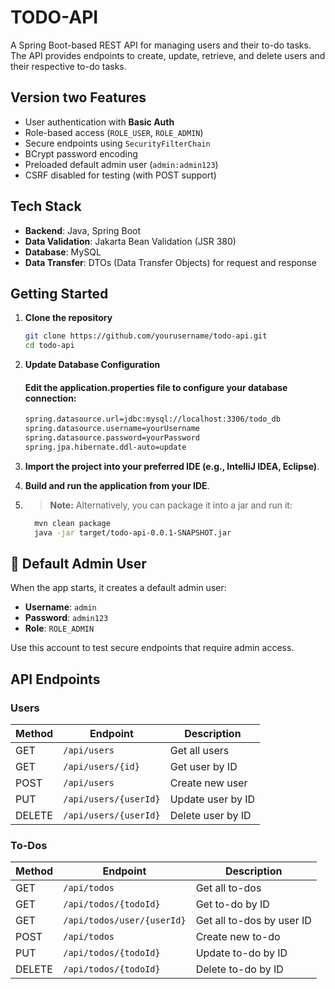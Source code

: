 # TODO-API

A Spring Boot-based REST API for managing users and their to-do tasks. The API provides endpoints to create, update, retrieve, and delete users and their respective to-do tasks.

## Version two Features 

- User authentication with **Basic Auth**
- Role-based access (`ROLE_USER`, `ROLE_ADMIN`)
- Secure endpoints using `SecurityFilterChain`
- BCrypt password encoding
- Preloaded default admin user (`admin:admin123`)
- CSRF disabled for testing (with POST support)

## Tech Stack

- **Backend**: Java, Spring Boot
- **Data Validation**: Jakarta Bean Validation (JSR 380)
- **Database**:  MySQL
- **Data Transfer**: DTOs (Data Transfer Objects) for request and response

## Getting Started

1. **Clone the repository**

   ```bash
   git clone https://github.com/yourusername/todo-api.git
   cd todo-api
   ```
2. **Update Database Configuration**
   #### Edit the application.properties file to configure your database connection:
   ```bash
   spring.datasource.url=jdbc:mysql://localhost:3306/todo_db
   spring.datasource.username=yourUsername
   spring.datasource.password=yourPassword
   spring.jpa.hibernate.ddl-auto=update
   ```

3. **Import the project into your preferred IDE (e.g., IntelliJ IDEA, Eclipse)**.
   
4. **Build and run the application from your IDE**.

5. > **Note:** Alternatively, you can package it into a jar and run it:
   ```bash
     mvn clean package
     java -jar target/todo-api-0.0.1-SNAPSHOT.jar
   ```

## 🧪 Default Admin User

When the app starts, it creates a default admin user:

- **Username**: `admin`  
- **Password**: `admin123`  
- **Role**: `ROLE_ADMIN`

Use this account to test secure endpoints that require admin access.


## API Endpoints

### Users

| Method | Endpoint             | Description           |
|--------|----------------------|-----------------------|
| GET    | `/api/users`         | Get all users         |
| GET    | `/api/users/{id}`    | Get user by ID        |
| POST   | `/api/users`         | Create new user       |
| PUT    | `/api/users/{userId}`| Update user by ID     |
| DELETE | `/api/users/{userId}`| Delete user by ID     |

### To-Dos

| Method | Endpoint                     | Description                |
|--------|------------------------------|----------------------------|
| GET    | `/api/todos`                 | Get all to-dos             |
| GET    | `/api/todos/{todoId}`        | Get to-do by ID            |
| GET    | `/api/todos/user/{userId}`   | Get all to-dos by user ID  |
| POST   | `/api/todos`                 | Create new to-do           |
| PUT    | `/api/todos/{todoId}`        | Update to-do by ID         |
| DELETE | `/api/todos/{todoId}`        | Delete to-do by ID         |




